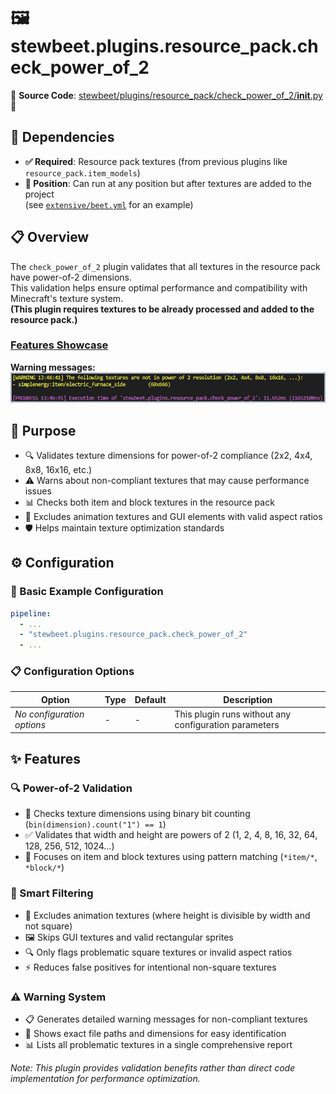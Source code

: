 
# 🖼️ stewbeet.plugins.resource_pack.check_power_of_2

📄 **Source Code**: [stewbeet/plugins/resource_pack/check_power_of_2/__init__.py](../../python_package/stewbeet/plugins/resource_pack/check_power_of_2/__init__.py) 🔗

## 🔗 Dependencies
- **✅ Required**: Resource pack textures (from previous plugins like `resource_pack.item_models`)
- **📍 Position**: Can run at any position but after textures are added to the project<br>
(see [`extensive/beet.yml`](../../templates/extensive/beet.yml) for an example)

## 📋 Overview
The `check_power_of_2` plugin validates that all textures in the resource pack have power-of-2 dimensions.<br>
This validation helps ensure optimal performance and compatibility with Minecraft's texture system.<br>
**(This plugin requires textures to be already processed and added to the resource pack.)**

### <u>Features Showcase</u>

**Warning messages:**<br>
<img src="img/resource_pack.check_power_of_2.warning.jpg" style="width: min(960px, 100%)">

## 🎯 Purpose
- 🔍 Validates texture dimensions for power-of-2 compliance (2x2, 4x4, 8x8, 16x16, etc.)
- ⚠️ Warns about non-compliant textures that may cause performance issues
- 📊 Checks both item and block textures in the resource pack
- 🎨 Excludes animation textures and GUI elements with valid aspect ratios
- 🛡️ Helps maintain texture optimization standards

## ⚙️ Configuration

### 🎯 Basic Example Configuration
```yaml
pipeline:
  - ...
  - "stewbeet.plugins.resource_pack.check_power_of_2"
  - ...
```

### 📋 Configuration Options

| Option | Type | Default | Description |
|--------|------|---------|-------------|
| *No configuration options* | - | - | This plugin runs without any configuration parameters |

## ✨ Features

### 🔍 Power-of-2 Validation
- 📏 Checks texture dimensions using binary bit counting (`bin(dimension).count("1") == 1`)
- ✅ Validates that width and height are powers of 2 (1, 2, 4, 8, 16, 32, 64, 128, 256, 512, 1024...)
- 🎯 Focuses on item and block textures using pattern matching (`*item/*`, `*block/*`)

### 🎨 Smart Filtering
- 📱 Excludes animation textures (where height is divisible by width and not square)
- 🖼️ Skips GUI textures and valid rectangular sprites
- 🔍 Only flags problematic square textures or invalid aspect ratios
- ⚡ Reduces false positives for intentional non-square textures

### ⚠️ Warning System
- 📋 Generates detailed warning messages for non-compliant textures
- 📍 Shows exact file paths and dimensions for easy identification
- 📊 Lists all problematic textures in a single comprehensive report

*Note: This plugin provides validation benefits rather than direct code implementation for performance optimization.*


